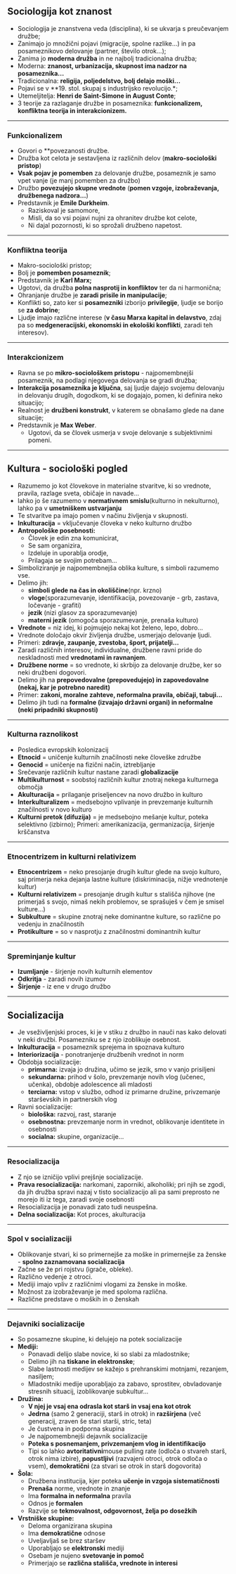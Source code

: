 ## Sociologija kot znanost
- Sociologija je znanstvena veda (disciplina), ki se ukvarja s preučevanjem družbe;
- Zanimajo jo množični pojavi (migracije, spolne razlike...) in pa posameznikovo delovanje (partner, število otrok...);
- Zanima jo **moderna družba** in ne najbolj tradicionalna družba;
- Moderna: **znanost, urbanizacija, skupnost ima nadzor na posameznika...**
- Tradicionalna: **religija, poljedelstvo, bolj delajo moški...**
- Pojavi se v **19. stol. skupaj s industrijsko revolucijo.*;
- Utemeljitelja: **Henri de Saint-Simone in August Conte**;
- 3 teorije za razlaganje družbe in posameznika: **funkcionalizem, konfliktna teorija in interakcionizem.**
---
### Funkcionalizem
- Govori o **povezanosti družbe.
- Družba kot celota je sestavljena iz različnih delov (**makro-sociološki pristop**)
- **Vsak pojav je pomemben** za delovanje družbe, posameznik je samo vpet vanje (je manj pomemben za družbo)
- Družbo **povezujejo skupne vrednote** (**pomen vzgoje, izobraževanja, družbenega nadzora...**)
- Predstavnik je **Emile Durkheim**.
	- Raziskoval je samomore,
	- Misli, da so vsi pojavi nujni za ohranitev družbe kot celote,
	- Ni dajal pozornosti, ki so sprožali družbeno napetost.
___
### Konfliktna teorija
- Makro-sociološki pristop;
- Bolj je **pomemben posameznik**;
- Predstavnik je **Karl Marx;**
- Ugotovi, da družba **polna nasprotij in konfliktov** ter da ni harmonična;
- Ohranjanje družbe je **zaradi prisile in manipulacije**;
- Konflikti so, zato ker si **posamezniki** izborijo **privilegije**, ljudje se borijo se **za dobrine**;
- Ljudje imajo različne interese (**v času Marxa kapital in delavstvo**, zdaj pa so **medgeneracijski, ekonomski in ekološki konflikti**, zaradi teh interesov).
___
### Interakcionizem
- Ravna se po **mikro-sociološkem pristopu** - najpomembnejši posameznik, na podlagi njegovega delovanja se gradi družba;
- **Interakcija posameznika je ključna**, saj ljudje dajejo svojemu delovanju in delovanju drugih, dogodkom, ki se dogajajo, pomen, ki definira neko situacijo;
- Realnost je **družbeni konstrukt**, v katerem se obnašamo glede na dane situacije;
- Predstavnik je **Max Weber**.
	- Ugotovi, da se človek usmerja v svoje delovanje s subjektivnimi pomeni.
___
## Kultura - sociološki pogled
- Razumemo jo kot človekove in materialne stvaritve, ki so vrednote, pravila, razlage sveta, običaje in navade...
- lahko jo še razumemo v **normativnem smislu**(kulturno in nekulturno), lahko pa v **umetniškem ustvarjanju**
- Te stvaritve pa imajo pomen v načinu življenja v skupnosti.
- **Inkulturacija** = vključevanje človeka v neko kulturno družbo
- **Antropološke posebnosti:**
	- Človek je edin zna komunicirat,
	- Se sam organizira,
	- Izdeluje in uporablja orodje,
	- Prilagaja se svojim potrebam...
- Simboliziranje je najpomembnejša oblika kulture, s simboli razumemo vse.
- Delimo jih:
	- **simboli glede na čas in okoliščine**(npr. krzno)
	- **vloge**(sporazumevanje, identifikacija, povezovanje - grb, zastava, ločevanje - grafiti)
	- **jezik** (nizi glasov za sporazumevanje)
	- **materni jezik** (omogoča sporazumevanje, prenaša kulturo)
- **Vrednote** = niz idej, ki pojmujejo nekaj kot želeno, lepo, dobro...
- Vrednote določajo okvir življenja družbe, usmerjajo delovanje ljudi.
- Primeri: **zdravje, zaupanje, zvestoba, šport, prijatelji...**
- Zaradi različnih interesov, individualne, družbene ravni pride do neskladnosti med **vrednotami in ravnanjem**.
- **Družbene norme** = so vrednote, ki skrbijo za delovanje družbe, ker so neki družbeni dogovori.
- Delimo jih na **prepovedovalne (prepovedujejo) in zapovedovalne (nekaj, kar je potrebno naredit)**
- Primer: **zakoni, moralne zahteve, neformalna pravila, običaji, tabuji...**
- Delimo jih tudi na **formalne (izvajajo državni organi) in  neformalne (neki pripadniki skupnosti)**
___
### Kulturna raznolikost
- Posledica evropskih kolonizacij
- **Etnocid** = uničenje kulturnih značilnosti neke človeške združbe
- **Genocid** = uničenje na fizični način, iztrebljanje
- Srečevanje različnih kultur nastane zaradi **globalizacije**
- **Multikulturnost** = soobstoj različnih kultur znotraj nekega kulturnega območja
- **Akulturacija** = prilaganje priseljencev na novo družbo in kulturo
- **Interkulturalizem** = medsebojno vplivanje in prevzemanje kulturnih značilnosti v novo kulturo
- **Kulturni pretok (difuzija)** = je medsebojno mešanje kultur, poteka selektivno (izbirno); Primeri: amerikanizacija, germanizacija, širjenje krščanstva
___
### Etnocentrizem in kulturni relativizem
  - **Etnocentrizem** = neko presojanje drugih kultur glede na svojo kulturo, saj primerja neka dejanja lastne kulture (diskriminacija, nižje vrednotenje kultur)
  - **Kulturni relativizem** = presojanje drugih kultur s stališča njihove (ne primerjaš s svojo, nimaš nekih problemov, se sprašuješ v čem je smisel kulture...)
  - **Subkulture** = skupine znotraj neke dominantne kulture, so različne po vedenju in značilnostih
  - **Protikulture** = so v nasprotju z značilnostmi dominantnih kultur
___
### Spreminjanje kultur
- **Izumljanje** - širjenje novih kulturnih elementov
- **Odkritja** - zaradi novih izumov
- **Širjenje** - iz ene v drugo družbo
___
## Socializacija 
- Je vseživljenjski proces, ki je v stiku z družbo in nauči nas kako delovati v neki družbi. Posamezniku se z njo izoblikuje osebnost.
- **Inkulturacija** = posameznik sprejema in spoznava kulturo
- **Interiorizacija** - ponotranjenje družbenih vrednot in norm
- Obdobja socializacije: 
	- **primarna:** izvaja jo družina, učimo se jezik, smo v vanjo prisiljeni
	- **sekundarna:** prihod v šolo, prevzemanje novih vlog (učenec, učenka), obdobje adolescence ali mladosti
	- **terciarna:** vstop v službo, odhod iz primarne družine, privzemanje starševskih in partnerskih vlog
- Ravni socializacije:
	- **biološka:** razvoj, rast, staranje
	- **osebnostna:** prevzemanje norm in vrednot, oblikovanje identitete in osebnosti
	- **socialna:** skupine, organizacije...
___
### Resocializacija
- Z njo se izničijo vplivi prejšnje socializacije.
- **Prava resocializacija:** narkomani, zaporniki, alkoholiki; pri njih se zgodi, da jih družba spravi nazaj v tisto socializacijo ali pa sami preprosto ne morejo iti iz tega, zaradi svoje osebnosti
- Resocializacija je ponavadi zato tudi neuspešna.
- **Delna socializacija:** Kot proces, akulturacija
___
### Spol v socializaciji
- Oblikovanje stvari, ki so primernejše za moške in primernejše za ženske - **spolno zaznamovana socializacija**
- Začne se že pri rojstvu (igrače, obleke).
- Različno vedenje z otroci.
- Mediji imajo vpliv z različnimi vlogami za ženske in moške.
- Možnost za izobraževanje je med spoloma različna.
- Različne predstave o moških in o ženskah
___
### Dejavniki socializacije
- So posamezne skupine, ki delujejo na potek socializacije
- **Mediji:** 
	- Ponavadi delijo slabe novice, ki so slabi za mladostnike;
	- Delimo jih na **tiskane in elektronske**; 
	- Slabe lastnosti medijev se kažejo s prehranskimi motnjami, rezanjem, nasiljem; 
	- Mladostniki medije uporabljajo za zabavo, sprostitev, obvladovanje stresnih situacij, izoblikovanje subkultur...
- **Družina:**
	- **V njej je vsaj ena odrasla kot starš in vsaj ena kot otrok**
	- **Jedrna** (samo 2 generaciji, starš in otrok) in **razširjena** (več generacij, zraven še stari starši, stric, teta)
	- Je čustvena in podporna skupina
	- Je najpomembnejši dejavnik socializacije
	- **Poteka s posnemanjem, privzemanjem vlog in identifikacijo**
	- Tipi so lahko **avtoritativni**mouse pulling rate (odloča o stvareh starš, otrok nima izbire), **popustljivi** (razvajeni otroci, otrok odloča o vsem), **demokratični** (za stvari se otrok in starš dogovorita)
- **Šola:**
	- Družbena institucija, kjer poteka **učenje in vzgoja sistematičnosti**
	- **Prenaša** norme, vrednote in znanje
	- Ima **formalna in neformalna** pravila
	- Odnos je **formalen**
	- Razvije se **tekmovalnost, odgovornost, želja po dosežkih**
- **Vrstniške skupine:**
	- Deloma organizirana skupina
	- Ima **demokratične** odnose
	- Uveljavljaš se brez staršev
	- Uporabljajo se **elektronski** mediji
	- Osebam je nujeno **svetovanje in pomoč**
	- Primerjajo se **različna stališča, vrednote in interesi**